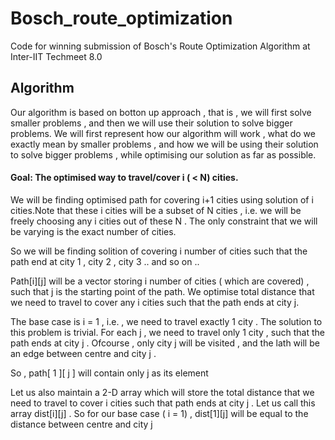 # Bosch_route_optimization

Code for winning submission of Bosch's Route Optimization Algorithm at Inter-IIT Techmeet 8.0


## Algorithm

Our algorithm is based on botton up approach , that is , we will first solve smaller problems , and then we will use their solution to solve bigger problems. We will first represent how our algorithm will work , what do we exactly mean by smaller problems , and how we will be using their solution to solve bigger problems , while optimising our solution as far as possible.

#### Goal: The optimised way to travel/cover i ( < N) cities.

We will be finding optimised path for covering i+1 cities using solution of i cities.Note that these i cities will be a subset of N cities , i.e. we will be freely choosing any i cities out of these N . The only constraint that we will be varying is the exact number of cities.

So we will be finding solition of covering i number of cities such that the path end at city 1 , city 2 , city 3 .. and so on ..

Path[i][j] will be a vector storing i number of cities ( which are covered) , such that j is the starting point of the path.
We optimise total distance that we need to travel to cover any i cities such that the path ends at city j.

The base case is i = 1 , i.e. , we need to travel exactly 1 city .
The solution to this problem is trivial. For each j , we need to travel only 1 city , such that the path ends at city j . Ofcourse , only city j will be visited , and the lath will be an edge between centre and city j .

So , path[ 1 ][ j ] will contain only j as its element

Let us also maintain a 2-D array which will store the total distance that we need to travel to cover i cities such that path ends at city j . Let us call this array dist[i][j] .
So for our base case ( i = 1) , dist[1][j] will be equal to the distance between centre and city j

